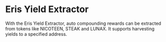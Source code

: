 # Eris Yield Extractor

With the Eris Yield Extractor, auto compounding rewards can be extracted from tokens like NICOTEEN, STEAK and LUNAX.
It supports harvesting yields to a specified address.
